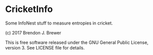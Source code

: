 CricketInfo
===========

Some InfoNest stuff to measure entropies in cricket.

(c) 2017 Brendon J. Brewer

This is free software released under the GNU General Public License, version 3.
See LICENSE file for details.
